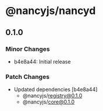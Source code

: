 # @nancyjs/nancyd

## 0.1.0

### Minor Changes

- b4e8a44: Initial release

### Patch Changes

- Updated dependencies [b4e8a44]
  - @nancyjs/registry@0.1.0
  - @nancyjs/core@0.1.0
